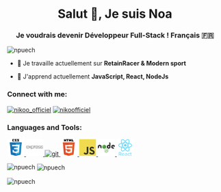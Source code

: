 <h1 align="center">Salut 👋, Je suis Noa</h1>
<h3 align="center">Je voudrais devenir Développeur Full-Stack ! Français 🇫🇷</h3>

<p align="left"> <img src="https://komarev.com/ghpvc/?username=npuech&label=Profile%20views&color=0e75b6&style=flat" alt="npuech" /> </p>

- 🔭 Je travaille actuellement sur **RetainRacer & Modern sport**

- 🌱 J'apprend actuellement **JavaScript, React, NodeJs**

<h3 align="left">Connect with me:</h3>
<p align="left">
<a href="https://twitter.com/nikoo_officiel" target="blank"><img align="center" src="https://raw.githubusercontent.com/rahuldkjain/github-profile-readme-generator/master/src/images/icons/Social/twitter.svg" alt="nikoo_officiel" height="30" width="40" /></a>
<a href="https://discord.gg/nikoofficiel" target="blank"><img align="center" src="https://raw.githubusercontent.com/rahuldkjain/github-profile-readme-generator/master/src/images/icons/Social/discord.svg" alt="nikoofficiel" height="30" width="40" /></a>
</p>

<h3 align="left">Languages and Tools:</h3>
<p align="left"> <a href="https://www.w3schools.com/css/" target="_blank" rel="noreferrer"> <img src="https://raw.githubusercontent.com/devicons/devicon/master/icons/css3/css3-original-wordmark.svg" alt="css3" width="40" height="40"/> </a> <a href="https://expressjs.com" target="_blank" rel="noreferrer"> <img src="https://raw.githubusercontent.com/devicons/devicon/master/icons/express/express-original-wordmark.svg" alt="express" width="40" height="40"/> </a> <a href="https://git-scm.com/" target="_blank" rel="noreferrer"> <img src="https://www.vectorlogo.zone/logos/git-scm/git-scm-icon.svg" alt="git" width="40" height="40"/> </a> <a href="https://www.w3.org/html/" target="_blank" rel="noreferrer"> <img src="https://raw.githubusercontent.com/devicons/devicon/master/icons/html5/html5-original-wordmark.svg" alt="html5" width="40" height="40"/> </a> <a href="https://developer.mozilla.org/en-US/docs/Web/JavaScript" target="_blank" rel="noreferrer"> <img src="https://raw.githubusercontent.com/devicons/devicon/master/icons/javascript/javascript-original.svg" alt="javascript" width="40" height="40"/> </a> <a href="https://nodejs.org" target="_blank" rel="noreferrer"> <img src="https://raw.githubusercontent.com/devicons/devicon/master/icons/nodejs/nodejs-original-wordmark.svg" alt="nodejs" width="40" height="40"/> </a> <a href="https://reactjs.org/" target="_blank" rel="noreferrer"> <img src="https://raw.githubusercontent.com/devicons/devicon/master/icons/react/react-original-wordmark.svg" alt="react" width="40" height="40"/> </a> </p>

<p><img align="left" src="https://github-readme-stats.vercel.app/api/top-langs?username=npuech&show_icons=true&locale=en&layout=compact" alt="npuech" /></p>

<p>&nbsp;<img align="center" src="https://github-readme-stats.vercel.app/api?username=npuech&show_icons=true&locale=en" alt="npuech" /></p>

<p><img align="center" src="https://github-readme-streak-stats.herokuapp.com/?user=npuech&" alt="npuech" /></p>
